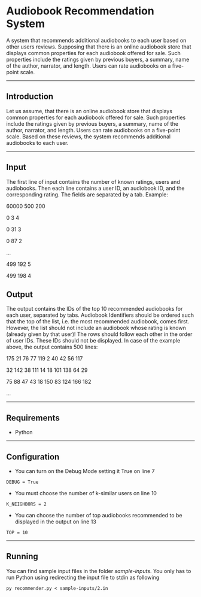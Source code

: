 # Audiobook Recommendation System
A system that recommends additional audiobooks to each user based on other users reviews.  Supposing that there is an online audiobook store that displays common properties for each audiobook offered for sale. Such properties include the ratings given by previous buyers, a summary, name of the author, narrator, and length. Users can rate audiobooks on a five-point scale.

---

## Introduction

Let us assume, that there is an online audiobook store that displays common properties for each audiobook offered for sale. Such properties include the ratings given by previous buyers, a summary, name of the author, narrator, and length. Users can rate audiobooks on a five-point scale. Based on these reviews, the system recommends additional audiobooks to each user.

---

## Input

The first line of input contains the number of known ratings, users and audiobooks. Then each line contains a user ID, an audiobook ID, and the corresponding rating. The fields are separated by a tab. Example:

60000 500 200

0 3 4

0 31 3

0 87 2

...

499 192 5

499 198 4



## Output

The output contains the IDs of the top 10 recommended audiobooks for each user,
separated by tabs.
Audiobook Identifiers should be ordered such that the top of the list, i.e. the most
recommended audiobook, comes first. However, the list should not include an
audiobook whose rating is known (already given by that user)! The rows should follow
each other in the order of user IDs. These IDs should not be displayed.
In case of the example above, the output contains 500 lines:

175 21 76 77 119 2 40 42 56 117

32 142 38 111 14 18 101 138 64 29

75 88 47 43 18 150 83 124 166 182

...

---

## Requirements

- Python

---

## Configuration

- You can turn on the Debug Mode setting it True on line 7

`DEBUG = True` 

- You must choose the number of k-similar users on line 10

`K_NEIGHBORS = 2`

- You can choose the number of top audiobooks recommended to be displayed in the output on line 13

`TOP = 10`


---

## Running

You can find sample input files in the folder *sample-inputs*.
You only has to run Python using redirecting the input file to stdin as following

  `py recommender.py < sample-inputs/2.in`
